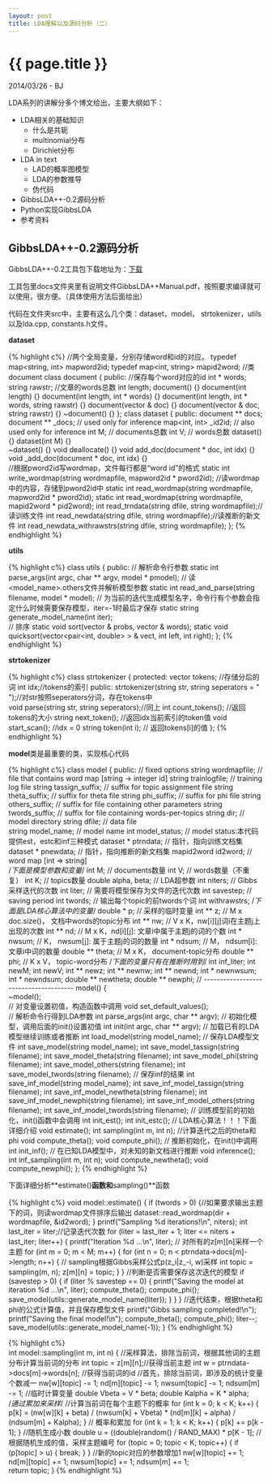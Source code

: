 ```yaml
---
layout: post
title: LDA理解以及源码分析（二）
---
```


{{ page.title }}
================

<p class="meta">2014/03/26 - BJ</p>

LDA系列的讲解分多个博文给出，主要大纲如下：

+ LDA相关的基础知识
  * 什么是共轭
  * multinomial分布
  * Dirichlet分布
+ LDA in text
  * LAD的概率图模型
  * LDA的参数推导
  * 伪代码
+ GibbsLDA++-0.2源码分析
+ Python实现GibbsLDA
+ 参考资料

## GibbsLDA++-0.2源码分析

GibbsLDA++-0.2工具包下载地址为：[下载](http://sourceforge.net/projects/gibbslda/files/GibbsLDA%2B%2B/0.2)

工具包里docs文件夹里有说明文件GibbsLDA++Manual.pdf，按照要求编译就可以使用，很方便。（具体使用方法后面给出）

代码在文件夹src中，主要有这么几个类：dataset，model， strtokenizer，utils以及lda.cpp, constants.h文件。

**dataset**

{% highlight c%}
    //两个全局变量，分别存储word和id的对应。
    typedef map<string, int> mapword2id;
    typedef map<int, string> mapid2word;
    //类document
    class document {
    public:
	    //保存每个word对应的id
	    int * words; 
	    string rawstr;
	    //文章的words总数
	    int length; 
	    document() {}
	    document(int length) {}
	    document(int length, int * words) {}
	    document(int length, int * words, string rawstr) {}
	    document(vector<int> & doc) {}
	    document(vector<int> & doc, string rawstr) {}
	    ~document() {}
    };
    class dataset {
    public:
	    document ** docs; 
	    document ** _docs; // used only for inference
	    map<int, int> _id2id; // also used only for inference
	    int M; // documents总数
	    int V; // words总数
	    dataset() {}
	    dataset(int M) {}   
	    ~dataset() {}
	    void deallocate() {}
	    void add_doc(document * doc, int idx) {}   
	    void _add_doc(document * doc, int idx) {}       
	    //根据pword2id写wordmap，文件每行都是“word id”的格式
	    static int write_wordmap(string wordmapfile, mapword2id * pword2id);
	    //读wordmap中的内容，存储到pword2id中
	    static int read_wordmap(string wordmapfile, mapword2id * pword2id);
	    static int read_wordmap(string wordmapfile, mapid2word * pid2word);
	    int read_trndata(string dfile, string wordmapfile);//读训练文件
	    int read_newdata(string dfile, string wordmapfile);//读推断的新文件
	    int read_newdata_withrawstrs(string dfile, string wordmapfile);
    };
{% endhighlight %}
    
**utils**

{% highlight c%}
    class utils {
    public:
    // 解析命令行参数
    static int parse_args(int argc, char ** argv, model * pmodel);
    // 读<model_name>.others文件并解析模型参数
    static int read_and_parse(string filename, model * model); 
    // 为当前的迭代生成模型名字，命令行有个参数会指定什么时候需要保存模型，iter=-1时最后才保存
    static string generate_model_name(int iter);  
    // 排序
    static void sort(vector<double> & probs, vector<int> & words);
    static void quicksort(vector<pair<int, double> > & vect, int left, int right);
    };
{% endhighlight %}

**strtokenizer**

{% highlight c%}
    class strtokenizer {
    protected:
        vector<string> tokens; //存储分后的词
        int idx;//tokens的索引
    public:
        strtokenizer(string str, string seperators = " ");//对str按照seperators分词，存在tokens中    
        void parse(string str, string seperators);//同上
        int count_tokens();   //返回tokens的大小
        string next_token();   //返回idx当前索引的token值
        void start_scan();   //idx = 0
        string token(int i);  // 返回tokens[i]的值
    };
{% endhighlight %}
    
**model**类是最重要的类，实现核心代码

{% highlight c%}
    class model {
    public:
        // fixed options
        string wordmapfile;		// file that contains word map [string -> integer id]
        string trainlogfile;	// training log file
        string tassign_suffix;	// suffix for topic assignment file
        string theta_suffix;	// suffix for theta file
        string phi_suffix;		// suffix for phi file
        string others_suffix;	// suffix for file containing other parameters
        string twords_suffix;	// suffix for file containing words-per-topics
        string dir;			// model directory
        string dfile;		// data file    
        string model_name;		// model name
        int model_status;		// model status:本代码提供est，estc和inf三种模式
        dataset * ptrndata;	// 指针，指向训练文档集
        dataset * pnewdata; // 指针，指向推断的新文档集
        mapid2word id2word; // word map [int => string]  
        /*下面是模型参数和变量*/ 
        int M; // documents数量
        int V; // words数量（不重复）
        int K; // topics数量
        double alpha, beta; // LDA超参数 
        int niters; // Gibbs采样迭代的次数
        int liter; // 需要将模型保存为文件的迭代次数
        int savestep; // saving period
        int twords; // 输出每个topic的前twords个词
        int withrawstrs;
        /*下面是LDA核心算法中的变量*/
        double * p; // 采样的临时变量
        int ** z; // M x doc.size()， 文档中words的topic分布
        int ** nw; // V x K，nw[i][j]词i在主题j上出现的次数 
        int ** nd; // M x K，nd[i][j]: 文章i中属于主题j的词的个数 
        int * nwsum; // K， nwsum[j]: 属于主题j的词的数量
        int * ndsum; // M， ndsum[i]: 文章i中词的数量 
        double ** theta; // M x K， document-topic分布
        double ** phi; // K x V， topic-word分布
        /*下面的变量只有在推断时用到*/
        int inf_liter;
        int newM;
        int newV;
        int ** newz;
        int ** newnw;
        int ** newnd;
        int * newnwsum;
        int * newndsum;
        double ** newtheta;
        double ** newphi;
        // --------------------------------------
        model() {          
        ~model();  
        // 对变量设置初值，构造函数中调用
        void set_default_values();   
        // 解析命令行得到LDA参数
        int parse_args(int argc, char ** argv); 
        // 初始化模型，调用后面的init()设置初值
        int init(int argc, char ** argv); 
        // 加载已有的LDA模型继续训练或者推断
        int load_model(string model_name);
        // 保存LDA模型文件
        int save_model(string model_name);
        int save_model_tassign(string filename);
        int save_model_theta(string filename);
        int save_model_phi(string filename);
        int save_model_others(string filename);
        int save_model_twords(string filename);
        // 保存inf的结果
        int save_inf_model(string model_name);
        int save_inf_model_tassign(string filename);
        int save_inf_model_newtheta(string filename);
        int save_inf_model_newphi(string filename);
        int save_inf_model_others(string filename);
        int save_inf_model_twords(string filename);
        // 训练模型前的初始化，init()函数中会调用
        int init_est();
        int init_estc();
        // LDA核心算法！！！下面详细介绍
        void estimate();
        int sampling(int m, int n);
        //计算迭代之后的theta和phi
        void compute_theta();
        void compute_phi(); 
        // 推断初始化，在init()中调用
        int init_inf();
        // 在已知LDA模型中，对未知的新文档进行推断
        void inference();
        int inf_sampling(int m, int n);
        void compute_newtheta();
        void compute_newphi();
    };
{% endhighlight %}

下面详细分析**estimate()**函数和**sampling()**函数

{% highlight c%}
    void model::estimate() {
    if (twords > 0) {//如果要求输出主题下的词，则读wordmap文件排序后输出
		dataset::read_wordmap(dir + wordmapfile, &id2word);
    }
    printf("Sampling %d iterations!\n", niters);
    int last_iter = liter;//记录迭代次数
    for (liter = last_iter + 1; liter <= niters + last_iter; liter++) {
		printf("Iteration %d ...\n", liter);
		// 对所有的z[m][n]采样一个主题
		for (int m = 0; m < M; m++) {
	    	for (int n = 0; n < ptrndata->docs[m]->length; n++) {
				// sampling根据Gibbs采样公式p(z_i|z_-i, w)采样
				int topic = sampling(m, n);
				z[m][n] = topic;
	    	}
		}
		//判断是否需要保存这次迭代的模型
		if (savestep > 0) {
	    	if (liter % savestep == 0) {
				printf("Saving the model at iteration %d ...\n", liter);
				compute_theta();
				compute_phi();
				save_model(utils::generate_model_name(liter));
	    	}
		}
    }
    //迭代结束，根据theta和phi的公式计算值，并且保存模型文件
    printf("Gibbs sampling completed!\n");
    printf("Saving the final model!\n");
    compute_theta();
    compute_phi();
    liter--;
    save_model(utils::generate_model_name(-1));
    }
{% endhighlight %}

{% highlight c%}   
    int model::sampling(int m, int n) {
    //采样算法，排除当前词，根据其他词的主题分布计算当前词的分布
    int topic = z[m][n];//获得当前主题
    int w = ptrndata->docs[m]->words[n]; //获得当前词的id
    //首先，排除当前词，即涉及的统计变量个数减一
    nw[w][topic] -= 1;
    nd[m][topic] -= 1;
    nwsum[topic] -= 1;
    ndsum[m] -= 1;
    //临时计算变量
    double Vbeta = V * beta;
    double Kalpha = K * alpha;    
    /*通过累加来采样*/
    //计算当前词在每个主题下的概率
    for (int k = 0; k < K; k++) {
		p[k] = (nw[w][k] + beta) / (nwsum[k] + Vbeta) *
		    (nd[m][k] + alpha) / (ndsum[m] + Kalpha);
    }
    // 概率和累加
    for (int k = 1; k < K; k++) {
		p[k] += p[k - 1];
    }
    //随机生成小数
    double u = ((double)random() / RAND_MAX) * p[K - 1];
    //根据随机生成的值，采样主题编号
    for (topic = 0; topic < K; topic++) {
		if (p[topic] > u) {
	    	break;
		}
    }
    //新的topic对应的参数增加1
    nw[w][topic] += 1;
    nd[m][topic] += 1;
    nwsum[topic] += 1;
    ndsum[m] += 1;      
    return topic;
    }
{% endhighlight %}

